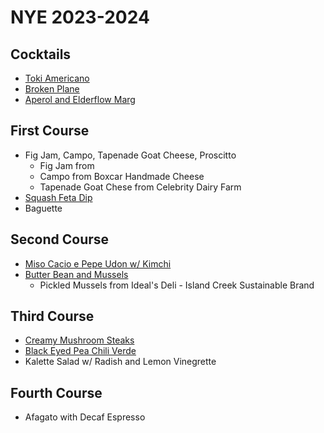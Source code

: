 # NYE 2023-2024

## Cocktails

* [Toki Americano](../cocktails/toki-americano.md)
* [Broken Plane](../cocktails/broken-plane.md)
* [Aperol and Elderflow Marg](../cocktails/aperol-and-elderflower-marg.md)

## First Course

* Fig Jam, Campo, Tapenade Goat Cheese, Proscitto
  * Fig Jam from 
  * Campo from Boxcar Handmade Cheese
  * Tapenade Goat Chese from Celebrity Dairy Farm
* [Squash Feta Dip](../recipes/roasted-squash-feta-dip/README.md)
* Baguette

## Second Course

* [Miso Cacio e Pepe Udon w/ Kimchi](../recipes/miso-cacio-e-pepe-kimchi-udon/README.md)
* [Butter Bean and Mussels](../recipes/butter-beans-and-mussels/README.md)
  * Pickled Mussels from Ideal's Deli - Island Creek Sustainable Brand

## Third Course

* [Creamy Mushroom Steaks](../recipes/creamy-mushroom-steaks/README.md)
* [Black Eyed Pea Chili Verde](../recipes/black-eyed-pea-chilli-verde/README.md)
* Kalette Salad w/ Radish and Lemon Vinegrette

## Fourth Course

* Afagato with Decaf Espresso